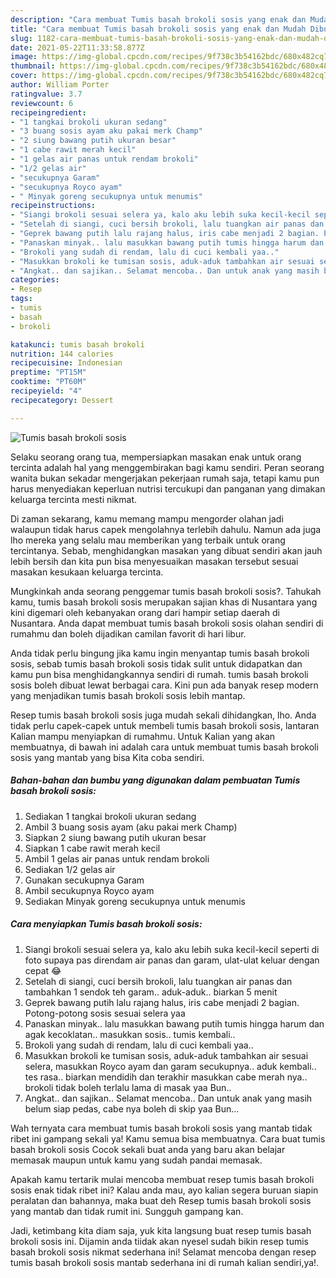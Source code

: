 ```yaml
---
description: "Cara membuat Tumis basah brokoli sosis yang enak dan Mudah Dibuat"
title: "Cara membuat Tumis basah brokoli sosis yang enak dan Mudah Dibuat"
slug: 1182-cara-membuat-tumis-basah-brokoli-sosis-yang-enak-dan-mudah-dibuat
date: 2021-05-22T11:33:58.877Z
image: https://img-global.cpcdn.com/recipes/9f738c3b54162bdc/680x482cq70/tumis-basah-brokoli-sosis-foto-resep-utama.jpg
thumbnail: https://img-global.cpcdn.com/recipes/9f738c3b54162bdc/680x482cq70/tumis-basah-brokoli-sosis-foto-resep-utama.jpg
cover: https://img-global.cpcdn.com/recipes/9f738c3b54162bdc/680x482cq70/tumis-basah-brokoli-sosis-foto-resep-utama.jpg
author: William Porter
ratingvalue: 3.7
reviewcount: 6
recipeingredient:
- "1 tangkai brokoli ukuran sedang"
- "3 buang sosis ayam aku pakai merk Champ"
- "2 siung bawang putih ukuran besar"
- "1 cabe rawit merah kecil"
- "1 gelas air panas untuk rendam brokoli"
- "1/2 gelas air"
- "secukupnya Garam"
- "secukupnya Royco ayam"
- " Minyak goreng secukupnya untuk menumis"
recipeinstructions:
- "Siangi brokoli sesuai selera ya, kalo aku lebih suka kecil-kecil seperti di foto supaya pas direndam air panas dan garam, ulat-ulat keluar dengan cepat 😂"
- "Setelah di siangi, cuci bersih brokoli, lalu tuangkan air panas dan tambahkan 1 sendok teh garam.. aduk-aduk.. biarkan 5 menit"
- "Geprek bawang putih lalu rajang halus, iris cabe menjadi 2 bagian. Potong-potong sosis sesuai selera yaa"
- "Panaskan minyak.. lalu masukkan bawang putih tumis hingga harum dan agak kecoklatan.. masukkan sosis.. tumis kembali.."
- "Brokoli yang sudah di rendam, lalu di cuci kembali yaa.."
- "Masukkan brokoli ke tumisan sosis, aduk-aduk tambahkan air sesuai selera, masukkan Royco ayam dan garam secukupnya.. aduk kembali.. tes rasa.. biarkan mendidih dan terakhir masukkan cabe merah nya.. brokoli tidak boleh terlalu lama di masak yaa Bun.."
- "Angkat.. dan sajikan.. Selamat mencoba.. Dan untuk anak yang masih belum siap pedas, cabe nya boleh di skip yaa Bun..."
categories:
- Resep
tags:
- tumis
- basah
- brokoli

katakunci: tumis basah brokoli 
nutrition: 144 calories
recipecuisine: Indonesian
preptime: "PT15M"
cooktime: "PT60M"
recipeyield: "4"
recipecategory: Dessert

---
```



![Tumis basah brokoli sosis](https://img-global.cpcdn.com/recipes/9f738c3b54162bdc/680x482cq70/tumis-basah-brokoli-sosis-foto-resep-utama.jpg)

Selaku seorang orang tua, mempersiapkan masakan enak untuk orang tercinta adalah hal yang menggembirakan bagi kamu sendiri. Peran seorang  wanita bukan sekadar mengerjakan pekerjaan rumah saja, tetapi kamu pun harus menyediakan keperluan nutrisi tercukupi dan panganan yang dimakan keluarga tercinta mesti nikmat.

Di zaman  sekarang, kamu memang mampu mengorder olahan jadi walaupun tidak harus capek mengolahnya terlebih dahulu. Namun ada juga lho mereka yang selalu mau memberikan yang terbaik untuk orang tercintanya. Sebab, menghidangkan masakan yang dibuat sendiri akan jauh lebih bersih dan kita pun bisa menyesuaikan masakan tersebut sesuai masakan kesukaan keluarga tercinta. 



Mungkinkah anda seorang penggemar tumis basah brokoli sosis?. Tahukah kamu, tumis basah brokoli sosis merupakan sajian khas di Nusantara yang kini digemari oleh kebanyakan orang dari hampir setiap daerah di Nusantara. Anda dapat membuat tumis basah brokoli sosis olahan sendiri di rumahmu dan boleh dijadikan camilan favorit di hari libur.

Anda tidak perlu bingung jika kamu ingin menyantap tumis basah brokoli sosis, sebab tumis basah brokoli sosis tidak sulit untuk didapatkan dan kamu pun bisa menghidangkannya sendiri di rumah. tumis basah brokoli sosis boleh dibuat lewat berbagai cara. Kini pun ada banyak resep modern yang menjadikan tumis basah brokoli sosis lebih mantap.

Resep tumis basah brokoli sosis juga mudah sekali dihidangkan, lho. Anda tidak perlu capek-capek untuk membeli tumis basah brokoli sosis, lantaran Kalian mampu menyiapkan di rumahmu. Untuk Kalian yang akan membuatnya, di bawah ini adalah cara untuk membuat tumis basah brokoli sosis yang mantab yang bisa Kita coba sendiri.

<!--inarticleads1-->

##### Bahan-bahan dan bumbu yang digunakan dalam pembuatan Tumis basah brokoli sosis:

1. Sediakan 1 tangkai brokoli ukuran sedang
1. Ambil 3 buang sosis ayam (aku pakai merk Champ)
1. Siapkan 2 siung bawang putih ukuran besar
1. Siapkan 1 cabe rawit merah kecil
1. Ambil 1 gelas air panas untuk rendam brokoli
1. Sediakan 1/2 gelas air
1. Gunakan secukupnya Garam
1. Ambil secukupnya Royco ayam
1. Sediakan  Minyak goreng secukupnya untuk menumis




<!--inarticleads2-->

##### Cara menyiapkan Tumis basah brokoli sosis:

1. Siangi brokoli sesuai selera ya, kalo aku lebih suka kecil-kecil seperti di foto supaya pas direndam air panas dan garam, ulat-ulat keluar dengan cepat 😂
1. Setelah di siangi, cuci bersih brokoli, lalu tuangkan air panas dan tambahkan 1 sendok teh garam.. aduk-aduk.. biarkan 5 menit
1. Geprek bawang putih lalu rajang halus, iris cabe menjadi 2 bagian. Potong-potong sosis sesuai selera yaa
1. Panaskan minyak.. lalu masukkan bawang putih tumis hingga harum dan agak kecoklatan.. masukkan sosis.. tumis kembali..
1. Brokoli yang sudah di rendam, lalu di cuci kembali yaa..
1. Masukkan brokoli ke tumisan sosis, aduk-aduk tambahkan air sesuai selera, masukkan Royco ayam dan garam secukupnya.. aduk kembali.. tes rasa.. biarkan mendidih dan terakhir masukkan cabe merah nya.. brokoli tidak boleh terlalu lama di masak yaa Bun..
1. Angkat.. dan sajikan.. Selamat mencoba.. Dan untuk anak yang masih belum siap pedas, cabe nya boleh di skip yaa Bun...




Wah ternyata cara membuat tumis basah brokoli sosis yang mantab tidak ribet ini gampang sekali ya! Kamu semua bisa membuatnya. Cara buat tumis basah brokoli sosis Cocok sekali buat anda yang baru akan belajar memasak maupun untuk kamu yang sudah pandai memasak.

Apakah kamu tertarik mulai mencoba membuat resep tumis basah brokoli sosis enak tidak ribet ini? Kalau anda mau, ayo kalian segera buruan siapin peralatan dan bahannya, maka buat deh Resep tumis basah brokoli sosis yang mantab dan tidak rumit ini. Sungguh gampang kan. 

Jadi, ketimbang kita diam saja, yuk kita langsung buat resep tumis basah brokoli sosis ini. Dijamin anda tiidak akan nyesel sudah bikin resep tumis basah brokoli sosis nikmat sederhana ini! Selamat mencoba dengan resep tumis basah brokoli sosis mantab sederhana ini di rumah kalian sendiri,ya!.

